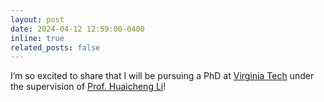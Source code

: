 ```yaml
---
layout: post
date: 2024-04-12 12:59:00-0400
inline: true
related_posts: false
---
```


I’m so excited to share that I will be pursuing a PhD at [Virginia Tech](https://www.vt.edu) under the supervision of [Prof. Huaicheng Li](https://huaicheng.github.io)!
